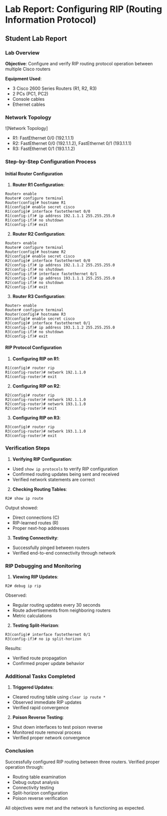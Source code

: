 # Lab Report: Configuring RIP (Routing Information Protocol)
## Student Lab Report

### Lab Overview
**Objective**: Configure and verify RIP routing protocol operation between multiple Cisco routers

**Equipment Used**:
- 3 Cisco 2600 Series Routers (R1, R2, R3)
- 2 PCs (PC1, PC2)
- Console cables
- Ethernet cables

### Network Topology
![Network Topology]
- R1: FastEthernet 0/0 (192.1.1.1)
- R2: FastEthernet 0/0 (192.1.1.2), FastEthernet 0/1 (193.1.1.1)
- R3: FastEthernet 0/1 (193.1.1.2)

### Step-by-Step Configuration Process

#### Initial Router Configuration

1. **Router R1 Configuration**:
```
Router> enable
Router# configure terminal
Router(config)# hostname R1
R1(config)# enable secret cisco
R1(config)# interface fastethernet 0/0
R1(config-if)# ip address 192.1.1.1 255.255.255.0
R1(config-if)# no shutdown
R1(config-if)# exit
```

2. **Router R2 Configuration**:
```
Router> enable
Router# configure terminal
Router(config)# hostname R2
R2(config)# enable secret cisco
R2(config)# interface fastethernet 0/0
R2(config-if)# ip address 192.1.1.2 255.255.255.0
R2(config-if)# no shutdown
R2(config-if)# interface fastethernet 0/1
R2(config-if)# ip address 193.1.1.1 255.255.255.0
R2(config-if)# no shutdown
R2(config-if)# exit
```

3. **Router R3 Configuration**:
```
Router> enable
Router# configure terminal
Router(config)# hostname R3
R3(config)# enable secret cisco
R3(config)# interface fastethernet 0/1
R3(config-if)# ip address 193.1.1.2 255.255.255.0
R3(config-if)# no shutdown
R3(config-if)# exit
```

#### RIP Protocol Configuration

1. **Configuring RIP on R1**:
```
R1(config)# router rip
R1(config-router)# network 192.1.1.0
R1(config-router)# exit
```

2. **Configuring RIP on R2**:
```
R2(config)# router rip
R2(config-router)# network 192.1.1.0
R2(config-router)# network 193.1.1.0
R2(config-router)# exit
```

3. **Configuring RIP on R3**:
```
R3(config)# router rip
R3(config-router)# network 193.1.1.0
R3(config-router)# exit
```

### Verification Steps

1. **Verifying RIP Configuration**:
- Used `show ip protocols` to verify RIP configuration
- Confirmed routing updates being sent and received
- Verified network statements are correct

2. **Checking Routing Tables**:
```
R2# show ip route
```
Output showed:
- Direct connections (C)
- RIP-learned routes (R)
- Proper next-hop addresses

3. **Testing Connectivity**:
- Successfully pinged between routers
- Verified end-to-end connectivity through network

### RIP Debugging and Monitoring

1. **Viewing RIP Updates**:
```
R2# debug ip rip
```
Observed:
- Regular routing updates every 30 seconds
- Route advertisements from neighboring routers
- Metric calculations

2. **Testing Split-Horizon**:
```
R3(config)# interface fastethernet 0/1
R3(config-if)# no ip split-horizon
```
Results:
- Verified route propagation
- Confirmed proper update behavior

### Additional Tasks Completed

1. **Triggered Updates**:
- Cleared routing table using `clear ip route *`
- Observed immediate RIP updates
- Verified rapid convergence

2. **Poison Reverse Testing**:
- Shut down interfaces to test poison reverse
- Monitored route removal process
- Verified proper network convergence

### Conclusion
Successfully configured RIP routing between three routers. Verified proper operation through:
- Routing table examination
- Debug output analysis
- Connectivity testing
- Split-horizon configuration
- Poison reverse verification

All objectives were met and the network is functioning as expected.

